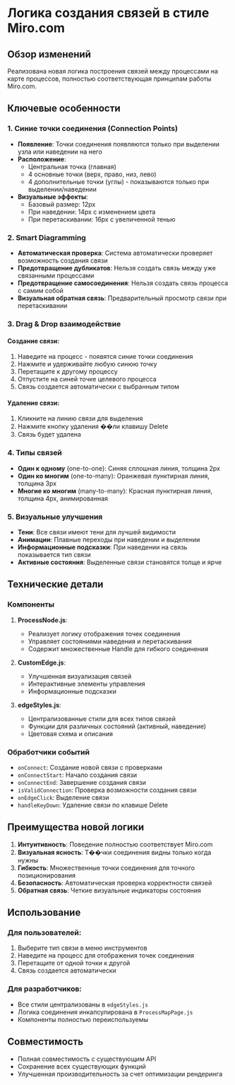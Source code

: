 # Логика создания связей в стиле Miro.com

## Обзор изменений

Реализована новая логика построения связей между процессами на карте процессов, полностью соответствующая принципам работы Miro.com.

## Ключевые особенности

### 1. Синие точки соединения (Connection Points)

- **Появление**: Точки соединения появляются только при выделении узла или наведении на него
- **Расположение**: 
  - Центральная точка (главная)
  - 4 основные точки (верх, право, низ, лево)
  - 4 дополнительные точки (углы) - показываются только при выделении/наведении
- **Визуальные эффекты**:
  - Базовый размер: 12px
  - При наведении: 14px с изменением цвета
  - При перетаскивании: 16px с увеличенной тенью

### 2. Smart Diagramming

- **Автоматическая проверка**: Система автоматически проверяет возможность создания связи
- **Предотвращение дубликатов**: Нельзя создать связь между уже связанными процессами
- **Предотвращение самосоединения**: Нельзя создать связь процесса с самим собой
- **Визуальная обратная связь**: Предварительный просмотр связи при перетаскивании

### 3. Drag & Drop взаимодействие

#### Создание связи:
1. Наведите на процесс - появятся синие точки соединения
2. Нажмите и удерживайте любую синюю точку
3. Перетащите к другому процессу
4. Отпустите на синей точке целевого процесса
5. Связь создается автоматически с выбранным типом

#### Удаление связи:
1. Кликните на линию связи для выделения
2. Нажмите кнопку удаления ��ли клавишу Delete
3. Связь будет удалена

### 4. Типы связей

- **Один к одному** (one-to-one): Синяя сплошная линия, толщина 2px
- **Один ко многим** (one-to-many): Оранжевая пунктирная линия, толщина 3px
- **Многие ко многим** (many-to-many): Красная пунктирная линия, толщина 4px, анимированная

### 5. Визуальные улучшения

- **Тени**: Все связи имеют тени для лучшей видимости
- **Анимации**: Плавные переходы при наведении и выделении
- **Информационные подсказки**: При наведении на связь показывается тип связи
- **Активные состояния**: Выделенные связи становятся толще и ярче

## Технические детали

### Компоненты

1. **ProcessNode.js**: 
   - Реализует логику отображения точек соединения
   - Управляет состояниями наведения и перетаскивания
   - Содержит множественные Handle для гибкого соединения

2. **CustomEdge.js**:
   - Улучшенная визуализация связей
   - Интерактивные элементы управления
   - Информационные подсказки

3. **edgeStyles.js**:
   - Централизованные стили для всех типов связей
   - Функции для различных состояний (активный, наведение)
   - Цветовая схема и описания

### Обработчики событий

- `onConnect`: Создание новой связи с проверками
- `onConnectStart`: Начало создания связи
- `onConnectEnd`: Завершение создания связи
- `isValidConnection`: Проверка возможности создания связи
- `onEdgeClick`: Выделение связи
- `handleKeyDown`: Удаление связи по клавише Delete

## Преимущества новой логики

1. **Интуитивность**: Поведение полностью соответствует Miro.com
2. **Визуальная ясность**: Т��чки соединения видны только когда нужны
3. **Гибкость**: Множественные точки соединения для точного позиционирования
4. **Безопасность**: Автоматическая проверка корректности связей
5. **Обратная связь**: Четкие визуальные индикаторы состояния

## Использование

### Для пользователей:
1. Выберите тип связи в меню инструментов
2. Наведите на процесс для отображения точек соединения
3. Перетащите от одной точки к другой
4. Связь создается автоматически

### Для разработчиков:
- Все стили централизованы в `edgeStyles.js`
- Логика соединения инкапсулирована в `ProcessMapPage.js`
- Компоненты полностью переиспользуемы

## Совместимость

- Полная совместимость с существующим API
- Сохранение всех существующих функций
- Улучшенная производительность за счет оптимизации рендеринга